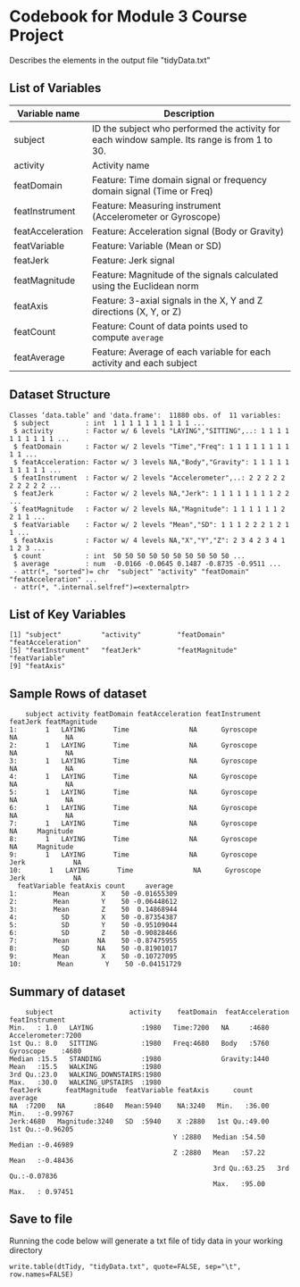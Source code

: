 # Codebook for Module 3 Course Project

Describes the elements in the output file "tidyData.txt"

## List of Variables

Variable name    | Description
-----------------|------------
subject          | ID the subject who performed the activity for each window sample. Its range is from 1 to 30.
activity         | Activity name
featDomain       | Feature: Time domain signal or frequency domain signal (Time or Freq)
featInstrument   | Feature: Measuring instrument (Accelerometer or Gyroscope)
featAcceleration | Feature: Acceleration signal (Body or Gravity)
featVariable     | Feature: Variable (Mean or SD)
featJerk         | Feature: Jerk signal
featMagnitude    | Feature: Magnitude of the signals calculated using the Euclidean norm
featAxis         | Feature: 3-axial signals in the X, Y and Z directions (X, Y, or Z)
featCount        | Feature: Count of data points used to compute `average`
featAverage      | Feature: Average of each variable for each activity and each subject

## Dataset Structure
```{r}
Classes ‘data.table’ and 'data.frame':	11880 obs. of  11 variables:
 $ subject         : int  1 1 1 1 1 1 1 1 1 1 ...
 $ activity        : Factor w/ 6 levels "LAYING","SITTING",..: 1 1 1 1 1 1 1 1 1 1 ...
 $ featDomain      : Factor w/ 2 levels "Time","Freq": 1 1 1 1 1 1 1 1 1 1 ...
 $ featAcceleration: Factor w/ 3 levels NA,"Body","Gravity": 1 1 1 1 1 1 1 1 1 1 ...
 $ featInstrument  : Factor w/ 2 levels "Accelerometer",..: 2 2 2 2 2 2 2 2 2 2 ...
 $ featJerk        : Factor w/ 2 levels NA,"Jerk": 1 1 1 1 1 1 1 1 2 2 ...
 $ featMagnitude   : Factor w/ 2 levels NA,"Magnitude": 1 1 1 1 1 1 2 2 1 1 ...
 $ featVariable    : Factor w/ 2 levels "Mean","SD": 1 1 1 2 2 2 1 2 1 1 ...
 $ featAxis        : Factor w/ 4 levels NA,"X","Y","Z": 2 3 4 2 3 4 1 1 2 3 ...
 $ count           : int  50 50 50 50 50 50 50 50 50 50 ...
 $ average         : num  -0.0166 -0.0645 0.1487 -0.8735 -0.9511 ...
 - attr(*, "sorted")= chr  "subject" "activity" "featDomain" "featAcceleration" ...
 - attr(*, ".internal.selfref")=<externalptr> 
 ```
 
## List of Key Variables
  ```{r}
[1] "subject"          "activity"         "featDomain"       "featAcceleration"
[5] "featInstrument"   "featJerk"         "featMagnitude"    "featVariable"    
[9] "featAxis" 
 ```
 
## Sample Rows of dataset
  ```{r}
      subject activity featDomain featAcceleration featInstrument featJerk featMagnitude
 1:       1   LAYING       Time               NA      Gyroscope       NA            NA
 2:       1   LAYING       Time               NA      Gyroscope       NA            NA
 3:       1   LAYING       Time               NA      Gyroscope       NA            NA
 4:       1   LAYING       Time               NA      Gyroscope       NA            NA
 5:       1   LAYING       Time               NA      Gyroscope       NA            NA
 6:       1   LAYING       Time               NA      Gyroscope       NA            NA
 7:       1   LAYING       Time               NA      Gyroscope       NA     Magnitude
 8:       1   LAYING       Time               NA      Gyroscope       NA     Magnitude
 9:       1   LAYING       Time               NA      Gyroscope     Jerk            NA
10:       1   LAYING       Time               NA      Gyroscope     Jerk            NA
    featVariable featAxis count     average
 1:         Mean        X    50 -0.01655309
 2:         Mean        Y    50 -0.06448612
 3:         Mean        Z    50  0.14868944
 4:           SD        X    50 -0.87354387
 5:           SD        Y    50 -0.95109044
 6:           SD        Z    50 -0.90828466
 7:         Mean       NA    50 -0.87475955
 8:           SD       NA    50 -0.81901017
 9:         Mean        X    50 -0.10727095
10:         Mean        Y    50 -0.04151729
 ```
 
## Summary of dataset
 
  ```{r}
      subject                   activity    featDomain  featAcceleration       featInstrument
 Min.   : 1.0   LAYING            :1980   Time:7200   NA     :4680     Accelerometer:7200  
 1st Qu.: 8.0   SITTING           :1980   Freq:4680   Body   :5760     Gyroscope    :4680  
 Median :15.5   STANDING          :1980               Gravity:1440                         
 Mean   :15.5   WALKING           :1980                                                    
 3rd Qu.:23.0   WALKING_DOWNSTAIRS:1980                                                    
 Max.   :30.0   WALKING_UPSTAIRS  :1980                                                    
 featJerk      featMagnitude  featVariable featAxis      count          average        
 NA  :7200   NA       :8640   Mean:5940    NA:3240   Min.   :36.00   Min.   :-0.99767  
 Jerk:4680   Magnitude:3240   SD  :5940    X :2880   1st Qu.:49.00   1st Qu.:-0.96205  
                                           Y :2880   Median :54.50   Median :-0.46989  
                                           Z :2880   Mean   :57.22   Mean   :-0.48436  
                                                     3rd Qu.:63.25   3rd Qu.:-0.07836  
                                                     Max.   :95.00   Max.   : 0.97451  
 ```

## Save to file
Running the code below will generate a txt file of tidy data in your working directory
```{r}
write.table(dtTidy, "tidyData.txt", quote=FALSE, sep="\t", row.names=FALSE)
```
